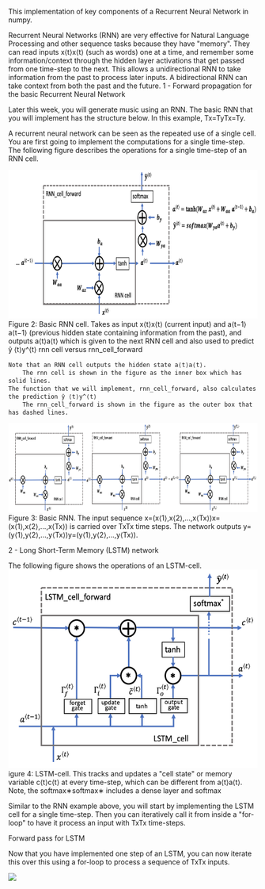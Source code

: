 This implementation of  key components of a Recurrent Neural Network in numpy.

Recurrent Neural Networks (RNN) are very effective for Natural Language Processing and other sequence tasks because they have "memory". They can read inputs x⟨t⟩x⟨t⟩ (such as words) one at a time, and remember some information/context through the hidden layer activations that get passed from one time-step to the next. This allows a unidirectional RNN to take information from the past to process later inputs. A bidirectional RNN can take context from both the past and the future. 
1 - Forward propagation for the basic Recurrent Neural Network

Later this week, you will generate music using an RNN. The basic RNN that you will implement has the structure below. In this example, Tx=TyTx=Ty.


A recurrent neural network can be seen as the repeated use of a single cell. You are first going to implement the computations for a single time-step. The following figure describes the operations for a single time-step of an RNN cell. 

<img src="w1_RNN_LSTM/images/rnn_step_forward_figure2_v3a.png" style="width:700px;height:300px;">
 Figure 2: Basic RNN cell. Takes as input x⟨t⟩x⟨t⟩ (current input) and a⟨t−1⟩a⟨t−1⟩ (previous hidden state containing information from the past), and outputs a⟨t⟩a⟨t⟩ which is given to the next RNN cell and also used to predict ŷ ⟨t⟩y^⟨t⟩
rnn cell versus rnn_cell_forward

    Note that an RNN cell outputs the hidden state a⟨t⟩a⟨t⟩.
        The rnn cell is shown in the figure as the inner box which has solid lines.
    The function that we will implement, rnn_cell_forward, also calculates the prediction ŷ ⟨t⟩y^⟨t⟩
        The rnn_cell_forward is shown in the figure as the outer box that has dashed lines.

<img src="w1_RNN_LSTM/images/rnn_forward_sequence_figure3_v3a.png" style="width:800px;height:180px;">
Figure 3: Basic RNN. The input sequence x=(x⟨1⟩,x⟨2⟩,...,x⟨Tx⟩)x=(x⟨1⟩,x⟨2⟩,...,x⟨Tx⟩) is carried over TxTx time steps. The network outputs y=(y⟨1⟩,y⟨2⟩,...,y⟨Tx⟩)y=(y⟨1⟩,y⟨2⟩,...,y⟨Tx⟩).

2 - Long Short-Term Memory (LSTM) network

The following figure shows the operations of an LSTM-cell.
<img src="w1_RNN_LSTM/images/LSTM_figure4_v3a.png" style="width:500;height:400px;">
igure 4: LSTM-cell. This tracks and updates a "cell state" or memory variable c⟨t⟩c⟨t⟩ at every time-step, which can be different from a⟨t⟩a⟨t⟩.
Note, the softmax∗softmax∗ includes a dense layer and softmax

Similar to the RNN example above, you will start by implementing the LSTM cell for a single time-step. Then you can iteratively call it from inside a "for-loop" to have it process an input with TxTx time-steps.

Forward pass for LSTM

Now that you have implemented one step of an LSTM, you can now iterate this over this using a for-loop to process a sequence of TxTx inputs. 

<img src="images/LSTM_rnn.png" style="width:500;height:300px;">
 

